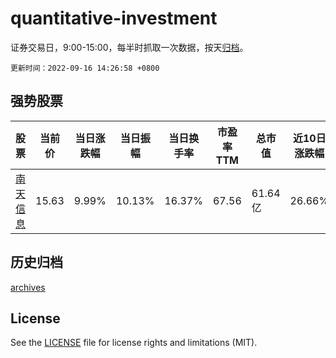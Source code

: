 # quantitative-investment

证券交易日，9:00-15:00，每半时抓取一次数据，按天[归档](archives)。

`更新时间：2022-09-16 14:26:58 +0800`

## 强势股票

|股票|当前价|当日涨跌幅|当日振幅|当日换手率|市盈率TTM|总市值|近10日涨跌幅|
|----|----|----|----|----|----|----|----|
|[南天信息](https://xueqiu.com/S/SZ000948)|15.63|9.99%|10.13%|16.37%|67.56|61.64亿|26.66%|

## 历史归档

[archives](archives)

## License

See the [LICENSE](LICENSE) file for license rights and limitations (MIT).